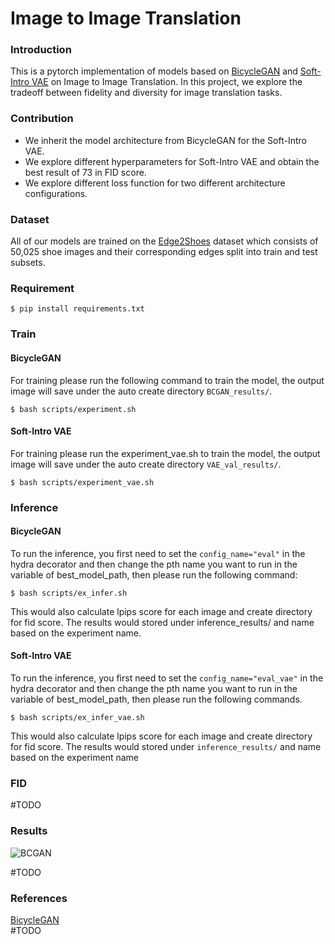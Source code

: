 # Image to Image Translation

### Introduction
This is a pytorch implementation of models based on [BicycleGAN](https://arxiv.org/abs/1711.11586) and [Soft-Intro VAE](https://arxiv.org/pdf/2012.13253.pdf) on Image to Image Translation. In this project, we explore the tradeoff between  fidelity and diversity for image translation tasks. 

### Contribution
- We inherit the model architecture from BicycleGAN for the Soft-Intro VAE.
- We explore different hyperparameters for Soft-Intro VAE and obtain the best result of 73 in FID score.
- We explore different loss function for two different architecture configurations.

### Dataset

All of our models are trained on the [Edge2Shoes](https://www.kaggle.com/datasets/balraj98/edges2shoes-dataset) dataset which consists of 50,025 shoe images and their corresponding edges split into train and test subsets.

### Requirement
```
$ pip install requirements.txt
``` 
### Train

#### BicycleGAN

For training please run the following command to train the model, the output image will save under the auto create directory `BCGAN_results/`.
```
$ bash scripts/experiment.sh
``` 

#### Soft-Intro VAE

For training please run the experiment_vae.sh to train the model, the output image will save under the auto create directory `VAE_val_results/`.

```
$ bash scripts/experiment_vae.sh
``` 
### Inference

#### BicycleGAN

To run the inference, you first need to set the `config_name="eval"` in the hydra decorator and then change the pth name you want to run in the variable of best_model_path, then please run the following command:

```
$ bash scripts/ex_infer.sh
``` 
This would also calculate lpips score for each image and create directory for fid score. The results would stored under inference_results/ and name based on the experiment name.

#### Soft-Intro VAE

To run the inference, you first need to set the `config_name="eval_vae"` in the hydra decorator and then change the pth name you want to run in the variable of best_model_path, then please run the following commands.

```
$ bash scripts/ex_infer_vae.sh
``` 
This would also calculate lpips score for each image and create directory for fid score. The results would stored under `inference_results/` and name based on the experiment name

### FID

#TODO

### Results 

<img src="https://github.com/paulzyzy/BicycleGAN/results/best_bcgan.png" alt="BCGAN" />

#TODO
### References

[BicycleGAN](https://github.com/junyanz/BicycleGAN)</br>
#TODO
